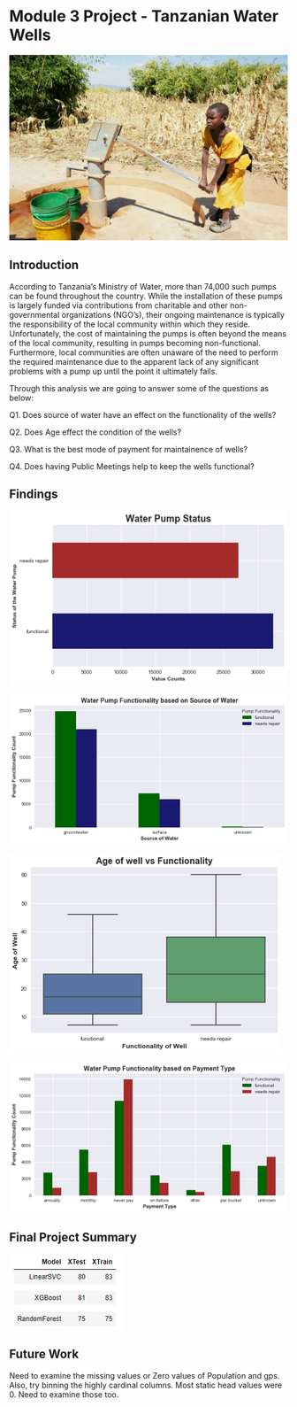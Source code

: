 
# Module 3 Project - Tanzanian Water Wells
![](/data/Tanzania_well.png)

## Introduction

According to Tanzania’s Ministry of Water, more than 74,000 such pumps can be found throughout the country. While the installation of these pumps is largely funded via contributions from charitable and other non-governmental organizations (NGO’s), their ongoing maintenance is typically the responsibility of the local community within which they reside. Unfortunately, the cost of maintaining the pumps is often beyond the means of the local community, resulting in pumps becoming non-functional. Furthermore, local communities are often unaware of the need to perform the required maintenance due to the apparent lack of any significant problems with a pump up until the point it ultimately fails.

Through this analysis we are going to answer some of the questions as below:

Q1. Does source of water have an effect on the functionality of the wells?

Q2. Does Age effect the condition of the wells?

Q3. What is the best mode of payment for maintainence of wells?

Q4. Does having Public Meetings help to keep the wells functional?

## Findings

![](/data/status.png)

![](/data/Source.png)

![](/data/Age.png)

![](/data/payment.png)


## Final Project Summary
![](/data/Model.png)

## Future Work
Need to examine the missing values or Zero values of Population and gps. Also, try binning the highly cardinal columns. Most static head values were 0. Need to examine those too.
